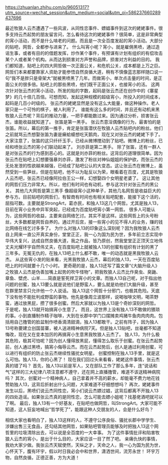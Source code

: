 https://zhuanlan.zhihu.com/p/96051317?utm_source=wechat_session&utm_medium=social&utm_oi=586237660289437696

最近牧狼人云杰遭遇了一些风波，从同性恋事件、嫖娼事件到这次的姥姥事件。很多支持云杰起势的朋友留言问，怎么看待这次的姥姥事件？很简单，这是非常典型的宵小活动，而不是什么啃老的问题。而且是一次全百度发起的宵小活动。大部分的贴吧，网哲，全都参与进来了。
什么叫宵小呢？宵小，就是雇佣黑喷，通过造谣生事，或者有目的的借题发挥，炒作某个事件，有预谋有计划有组织的有偿攻击某个人或者某个机构。从而达到损害对方声誉和品牌，损害对方利益的目的。
我们都知道，贴吧上的四大网哲做一次正面公关，和危机公关，成本都是上万之巨。网哲们本来都要靠家人资助才能参悟自然良循大道，稍有不慎像蓝志那样随口说一句“我不是胖只是骨架大”就被黑喷黑了几年。而做宵小，单次点击量的时间，是正面公关的很多倍。贴吧上的那些黑喷，他们既干正面公关，也接宵小的活。
这两次针对张云杰的宵小活动，所发的贴的字数，起码是张云杰还在创作中的《寨星梦》的几十倍几百倍。可想而知，发起这种规模的超级宵小，所投入的时间成本，起码是几百小时级的。
张云杰的姥姥显然是没有这么大能量，做这种操作。老人家只是一个可怜的棋子，被人利用了。
谁能有这么多的时间，并且还有动机来黑牧狼人云杰呢？背后的推动力量，一把手都能数过来。因为通过分析，损害张云杰，谁能收益就知道了。
张笛是第一黑手。
张云杰意淫偶像的行为，最害怕的是张笛。所以，幕后的第一推手，肯定是张笛潜伏在牧狼人云杰贴吧内的粉丝。他们之前就骂云杰想娶张笛为妻是癞蛤蟆想吃天鹅肉，现在又对张云杰的姥姥下手了。
大家注意了，张笛的这只纤纤玉手，已经从微博搅动到了贴吧。微博上的粉丝，已经和喷张云杰的宵小们联动起来了。
刘亦菲是第二黑手。
除了张笛，还有一群人是对张云杰的行为感到恶心的。这就是刘亦菲的粉丝。这背后的道理很简单。因为张云杰在贴吧上幻想要强暴刘亦菲，激发了粉丝对神仙姐姐的保护欲，而张云杰的无处发泄的性欲越来越强，已经成了贴吧公认的大变态。这让张云杰在微博上，虽然受到一些笋丝，但是在贴吧，他不以为耻反以为荣，眼看着在百度，尤其是牧狼人云杰吧，张云杰已经像阿拉伯王公一样，幻想娶四个女明星老婆了。
这让其他的网哲们压力非常大。所以，他们有时间也有动机，参与这次针对张云杰的黑公关。
其他几大网哲是第三黑手
像超级宵小这种单子，其他几名网哲是收益巨大的参与方。目前贴吧的网哲们，有智商有时间也有相关贴吧配套，能接下这个活的，屈指可数。主要就是StrongArt，葛亦民，和独人13这几个网哲。尤其是独人13，目前在宵小业务中异军突起，已经成为百度贴吧宵小第一网哲。
很多人可能认为，这些网哲的收益，主要来自网络乞讨。其实不是这样。这些网哲上的头号粉丝，大多数都是网哲自养的。通过开后宫，接一些宵小的见不得人的业务，赚的钱比网络在线乞讨多多了。
为什么对独人13的印象这么深刻呢？因为我牧狼人云杰自上网来一直公开真实身份，堂堂正正，我一心为国为民为世，多年前立志实现中华伟大复兴，达成自然良循大道，我之作品，皆乃原创，然我堂堂正正顶天立地伟丈夫光耀环宇自然伟丈夫，在百度贴吧上就被独人13的创蜜有组织有计划的黑了三年多。无冤无仇的，在独人13吧上什么都不敢，唯一的动态就是黑我牧狼人云杰。
从这些宵小发的贴来看，光黑我牧狼人云杰，幕后的独人13，一天在百度贴吧上的时间就要十几个小时。
更奇葩的是，独人13还写了篇文章“《大脑升级人》之牧狼人云杰是伪善加嘴上起势的吹牛怪物”，把我牧狼人云杰比作臭虫、臭鼬、章鱼、壁虎、山羊……简直是誓死捍卫宵小的文章。而独人13自己呢，对于指出他问题的创蜜，独人13要么就是说他们是野蛮人，要么就是劝他们大脑升级，甚至在群里禁言只允许他一个人说话。
独人13这个网哲十分邪门，也极其危险。天底下没有他不能批判成野蛮的事物。他先是像周立波那样，说喝咖啡文明，喝茶野蛮，通过放黑屁，攒了很多创蜜。然后大家就以为独人13是个奇妙深刻的网哲。于是呢，独人13就开始搞宵小生意了。
而且，这世界上没有独人13不敢做的猥琐的事。小到直播制作精子咖啡，大到在长郡中学门口摆摊卖鸡猪牛鱼肉肉肉肉。包括用自己撸管的脸盆制作喷香滴清甜滴，独人13都敢干。之前有阵子，因为独人13号称要建立创国苗寨，被人送进精神病院7天。但是独人13贴吧，丝毫都不知道悔改，现在又在变本加厉的再搞宵小生意黑我牧狼人云杰了。
独人13，为什么极其危险，极其可怕呢？因为创人懂得放黑屁，懂得怎么取乐于创蜜。在张云杰起势前，创人通过黑喷，搞宵小侮辱云杰。而在云杰起势后，创人是通过利用创蜜，可以进行有组织的防止张云杰继续性骚扰女明星。
创蜜控制在独人13手里，就是这么可怕。独人13，你的心黑了！
现在我们回过头来看看，姥姥这件事情，张云杰真的错了吗？
首先，独人13以前是军人，又在部队工作了那么多年，连“说话和气”这样的三大纪律八项注意都不遵守，还在网上直播撸管，难道不该送精神病院吗？
其次，创蜜对一个精神病人，自己拿着并不高的薪水，却能毫不费力地花钱赞助独人13，这背后折射出什么问题，大家难道不仔细想想吗？
再次，姥姥事件发生以后，黑喷们说云杰同性恋，宵小们说云杰嫖过娼，这背后都离不开独人13的四处造谣。如果张云杰真的是同性恋，怎么可能去嫖小姐呢？找基佬酒吧就可以了啊。
最后，独人13有一个好基友，在贴吧也做网哲，叫StrongArt。大家可能不知道，这人狂妄地喊出“哲学死了”，能跟这种人交朋友的人，会是什么好鸟？

相信大家也看明白了，独人13这样的人，不遵守公序良俗、骚扰长郡中学学生、涉嫌出售三无食品，还勾结其他网哲，如果贴吧管理员能够及时把独人13这个网哲里的垃圾清除出去，可以说是全百度的一大幸事。
为了这件事情批评和陷害牧狼人云杰的宵小，是出于什么目的，大家应该一目了然了吧。
亲痛仇快的事情，我劝大家少做。我张云杰天赋使然，天纵之才，天命之人，我一心为国为民为世，心怀天下，腹有环宇，假以时日我必会中和世界，潇洒世间，流芳永世！
环宇万物，自然良循，正德正善，方为大道！
